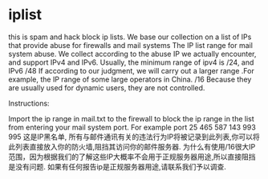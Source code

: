 # iplist
this is spam and hack block ip lists. We base our collection on a list of IPs that provide abuse for firewalls and mail systems
The IP list range for mail system abuse. We collect according to the abuse IP we actually encounter, and support IPv4 and IPv6. Usually, the minimum range of ipv4 is /24, and IPv6 /48 If according to our judgment, we will carry out a larger range .For example, the IP range of some large operators in China. /16 Because they are usually used for dynamic users, they are not controlled.

Instructions:

Import the ip range in mail.txt to the firewall to block the ip range in the list from entering your mail system port.
For example port 25 465 587 143 993 995
这是IP黑名单, 所有与邮件通讯有关的违法行为IP将被记录到此列表,你可以将此列表直接放入你的防火墙,阻挡其访问你的邮件服务器. 为什么有使用/16很大IP范围，因为根据我们的了解这些IP大概率不会用于正规服务器用途,所以直接阻挡是没有问题. 如果有任何报告ip是正规服务器用途,请联系我们予以调查.

